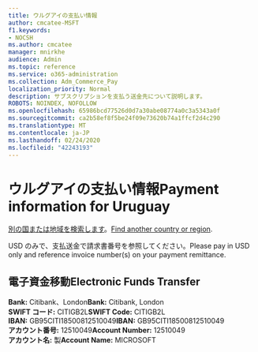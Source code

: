 ```yaml
---
title: ウルグアイの支払い情報
author: cmcatee-MSFT
f1.keywords:
- NOCSH
ms.author: cmcatee
manager: mnirkhe
audience: Admin
ms.topic: reference
ms.service: o365-administration
ms.collection: Adm_Commerce_Pay
localization_priority: Normal
description: サブスクリプションを支払う送金先について説明します。
ROBOTS: NOINDEX, NOFOLLOW
ms.openlocfilehash: 65986bcd77526d0d7a30abe08774a0c3a5343a0f
ms.sourcegitcommit: ca2b58ef8f5be24f09e73620b74a1ffcf2d4c290
ms.translationtype: MT
ms.contentlocale: ja-JP
ms.lasthandoff: 02/24/2020
ms.locfileid: "42243193"
---
```

# <a name="payment-information-for-uruguay"></a><span data-ttu-id="ccfe4-103">ウルグアイの支払い情報</span><span class="sxs-lookup"><span data-stu-id="ccfe4-103">Payment information for Uruguay</span></span>

<span data-ttu-id="ccfe4-104">[別の国または地域を検索します](../billing-and-payments/pay-for-your-subscription.md)。</span><span class="sxs-lookup"><span data-stu-id="ccfe4-104">[Find another country or region](../billing-and-payments/pay-for-your-subscription.md).</span></span>

<span data-ttu-id="ccfe4-105">USD のみで、支払送金で請求書番号を参照してください。</span><span class="sxs-lookup"><span data-stu-id="ccfe4-105">Please pay in USD only and reference invoice number(s) on your payment remittance.</span></span>

## <a name="electronic-funds-transfer"></a><span data-ttu-id="ccfe4-106">電子資金移動</span><span class="sxs-lookup"><span data-stu-id="ccfe4-106">Electronic Funds Transfer</span></span>

<span data-ttu-id="ccfe4-107">**Bank:** Citibank、London</span><span class="sxs-lookup"><span data-stu-id="ccfe4-107">**Bank:** Citibank, London</span></span>  
<span data-ttu-id="ccfe4-108">**SWIFT コード:** CITIGB2L</span><span class="sxs-lookup"><span data-stu-id="ccfe4-108">**SWIFT Code:** CITIGB2L</span></span>  
<span data-ttu-id="ccfe4-109">**IBAN:** GB95CITI18500812510049</span><span class="sxs-lookup"><span data-stu-id="ccfe4-109">**IBAN:** GB95CITI18500812510049</span></span>  
<span data-ttu-id="ccfe4-110">**アカウント番号:** 12510049</span><span class="sxs-lookup"><span data-stu-id="ccfe4-110">**Account Number:** 12510049</span></span>  
<span data-ttu-id="ccfe4-111">**アカウント名:** 製</span><span class="sxs-lookup"><span data-stu-id="ccfe4-111">**Account Name:** MICROSOFT</span></span>  